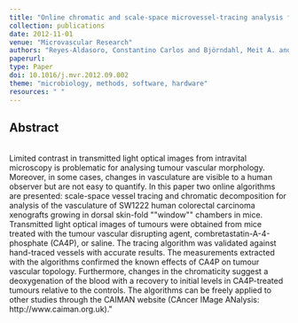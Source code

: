 ```yaml
---
title: "Online chromatic and scale-space microvessel-tracing analysis for transmitted light optical images"
collection: publications
date: 2012-11-01
venue: "Microvascular Research"
authors: "Reyes-Aldasoro, Constantino Carlos and Björndahl, Meit A. and Akerman, Simon and Ibrahim, Jamila and Griffiths, Michael K. and Tozer, Gillian M."
paperurl:
type: Paper
doi: 10.1016/j.mvr.2012.09.002
theme: "microbiology, methods, software, hardware"
resources: " "
---
```

<h2> Abstract </h2>  <br> Limited contrast in transmitted light optical images from intravital microscopy is problematic for analysing tumour vascular morphology. Moreover, in some cases, changes in vasculature are visible to a human observer but are not easy to quantify. In this paper two online algorithms are presented: scale-space vessel tracing and chromatic decomposition for analysis of the vasculature of SW1222 human colorectal carcinoma xenografts growing in dorsal skin-fold ""window"" chambers in mice. Transmitted light optical images of tumours were obtained from mice treated with the tumour vascular disrupting agent, combretastatin-A-4-phosphate (CA4P), or saline. The tracing algorithm was validated against hand-traced vessels with accurate results. The measurements extracted with the algorithms confirmed the known effects of CA4P on tumour vascular topology. Furthermore, changes in the chromaticity suggest a deoxygenation of the blood with a recovery to initial levels in CA4P-treated tumours relative to the controls. The algorithms can be freely applied to other studies through the CAIMAN website (CAncer IMage ANalysis: http://www.caiman.org.uk)."

